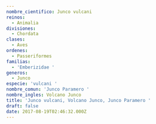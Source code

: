 ```yaml
---
nombre_cientifico: Junco vulcani
reinos:
  - Animalia
divisiones:
  - Chordata
clases:
  - Aves
ordenes:
  - Passeriformes
familias:
  - 'Emberizidae '
generos:
  - Junco
especie: 'vulcani '
nombre_comun: 'Junco Paramero '
nombre_ingles: Volcano Junco
title: 'Junco vulcani, Volcano Junco, Junco Paramero '
draft: false
date: 2017-08-19T02:46:32.000Z
---
```


